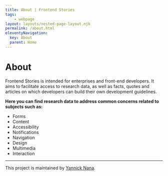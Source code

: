 ```yaml
---
title: About | Frontend Stories
tags: 
    - webpage
layout: layouts/nested-page-layout.njk
permalink: /about.html
eleventyNavigation:
  key: About
  parent: Home
---
```


# About

Frontend Stories is intended for enterprises and front-end developers. It aims to facilitate access to research data, as well as facts, quotes and articles on which developers can build their own development guidelines. 

**Here you can find research data to address common concerns related to subjects such as:**
- Forms
- Content
- Accessibility 
- Notifications 
- Navigation
- Design 
- Multimedia 
- Interaction 

---

This project is maintained by [Yannick Nana](https://yannicknana.fr).


